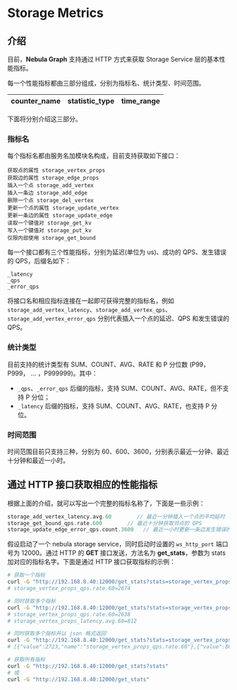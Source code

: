 # Storage Metrics

## 介绍

目前，**Nebula Graph** 支持通过 HTTP 方式来获取 Storage Service 层的基本性能指标。

每一个性能指标都由三部分组成，分别为指标名、统计类型、时间范围。

| counter\_name | statistic\_type | time_range |
| ----  |  ----|-------|

下面将分别介绍这三部分。

### 指标名

每个指标名都由服务名加模块名构成，目前支持获取如下接口：

```text
获取点的属性 storage_vertex_props
获取边的属性 storage_edge_props
插入一个点 storage_add_vertex
插入一条边 storage_add_edge
删除一个点 storage_del_vertex
更新一个点的属性 storage_update_vertex
更新一条边的属性 storage_update_edge
读取一个键值对 storage_get_kv
写入一个键值对 storage_put_kv
仅限内部使用 storage_get_bound
```

每一个接口都有三个性能指标，分别为延迟(单位为 us)、成功的 QPS、发生错误的 QPS，后缀名如下：

```text
_latency
_qps
_error_qps
```

将接口名和相应指标连接在一起即可获得完整的指标名，例如 `storage_add_vertex_latency`、`storage_add_vertex_qps`、`storage_add_vertex_error_qps` 分别代表插入一个点的延迟、QPS 和发生错误的 QPS。

### 统计类型

目前支持的统计类型有 SUM、COUNT、AVG、RATE 和 P 分位数 (P99，P999， ... ，P999999)。其中：

- `_qps`、`_error_qps` 后缀的指标，支持 SUM、COUNT、AVG、RATE，但不支持 P 分位；
- `_latency` 后缀的指标，支持 SUM、COUNT、AVG、RATE，也支持 P 分位。

### 时间范围

时间范围目前只支持三种，分别为 60、600、3600，分别表示最近一分钟、最近十分钟和最近一小时。

## 通过 HTTP 接口获取相应的性能指标

根据上面的介绍，就可以写出一个完整的指标名称了，下面是一些示例：

```cpp
storage_add_vertex_latency.avg.60        // 最近一分钟插入一个点的平均延时
storage_get_bound_qps.rate.600        // 最近十分钟获取邻点的 QPS
storage_update_edge_error_qps.count.3600   // 最近一小时更新一条边发生错误的总计数量
```

假设启动了一个 nebula storage service，同时启动时设置的 `ws_http_port` 端口号为 12000。通过 HTTP 的 **GET** 接口发送，方法名为 **get_stats**，参数为 stats 加对应的指标名字。下面是通过 HTTP 接口获取指标的示例：

```bash
# 获取一个指标
curl -G "http://192.168.8.40:12000/get_stats?stats=storage_vertex_props_qps.rate.60"
# storage_vertex_props_qps.rate.60=2674

# 同时获取多个指标
curl -G "http://192.168.8.40:12000/get_stats?stats=storage_vertex_props_qps.rate.60,storage_vertex_props_latency.avg.60"
# storage_vertex_props_qps.rate.60=2638
# storage_vertex_props_latency.avg.60=812

# 同时获取多个指标并以 json 格式返回
curl -G "http://192.168.8.40:12000/get_stats?stats=storage_vertex_props_qps.rate.60,storage_vertex_props_latency.avg.60&returnjson"
# [{"value":2723,"name":"storage_vertex_props_qps.rate.60"},{"value":804,"name":"storage_vertex_props_latency.avg.60"}]

# 获取所有指标
curl -G "http://192.168.8.40:12000/get_stats?stats"
# 或
curl -G "http://192.168.8.40:12000/get_stats"
```
